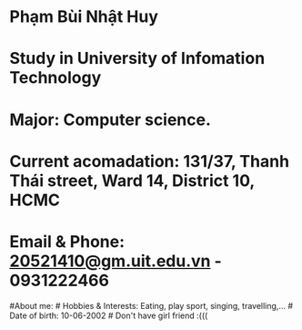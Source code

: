 # Phạm Bùi Nhật Huy


# Study in University of Infomation Technology
# Major: Computer science.
# Current acomadation: 131/37, Thanh Thái street, Ward 14, District 10, HCMC
# Email & Phone: 20521410@gm.uit.edu.vn - 0931222466

#About me:
    # Hobbies & Interests: Eating, play sport, singing, travelling,...
    # Date of birth: 10-06-2002
    # Don't have girl friend :(((
